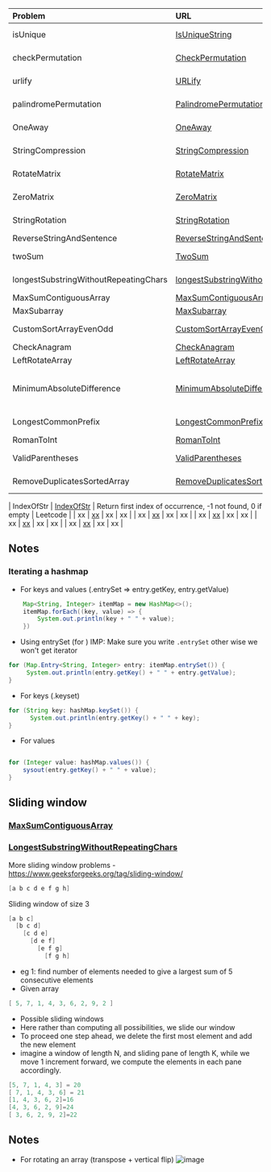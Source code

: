 | Problem  | URL | Description | Source |
| :------------ |:---------------| :-----| :-----|
| isUnique | [IsUniqueString](../src/main/java/arraysAndStrings/IsUniqueString.java)  | check if string is unique without using DS |
| checkPermutation | [CheckPermutation](../src/main/java/arraysAndStrings/CheckPermutation.java) | Return true if two strings are permutations of one other |
| urlify | [URLify](../src/main/java/arraysAndStrings/URLify.java) | In place replacement of spaces with %20 |
| palindromePermutation | [PalindromePermutation](../src/main/java/arraysAndStrings/PalindromePermutation.java)  | Given a string determine if it's a palindrome |
| OneAway | [OneAway](../src/main/java/arraysAndStrings/OneAway.java) | Detect if two strings are 1 edit away from one another |
| StringCompression | [StringCompression](../src/main/java/arraysAndStrings/StringCompression.java) | Given a string, compress it to return a string with char and occurence count |
| RotateMatrix | [RotateMatrix](../src/main/java/arraysAndStrings/RotateMatrix.java) | Given a 2D matrix clockwise and anticlockwise IN-PLACE |
| ZeroMatrix | [ZeroMatrix](../src/main/java/arraysAndStrings/ZeroMatrix.java) | If an element of matrix is  zero, make the row and column zero|
| StringRotation | [StringRotation](../src/main/java/arraysAndStrings/StringRotation.java) | Given two strings check if one is a rotation of another |
| ReverseStringAndSentence | [ReverseStringAndSentence](../src/main/java/arraysAndStrings/ReverseStringAndSentence.java) | Reverse a string. Reverse a sentence |
| twoSum | [TwoSum](../src/main/java/arraysAndStrings/TwoSum.java)  | determine if sum of two elements in array matches up to a target |
| longestSubstringWithoutRepeatingChars | [longestSubstringWithoutRepeatingChars](../src/main/java/arraysAndStrings/LongestSubstringWithoutRepeatingChars.java)  | sliding window - longestSubstringWithoutRepeatingChars |
| MaxSumContiguousArray | [MaxSumContiguousArray](../src/main/java/arraysAndStrings/MaxSumContiguousArray.java) | sliding window - max contiguous sum |
| MaxSubarray | [MaxSubarray](../src/main/java/arraysAndStrings/MaxSubarray.java) | largest sum | Leetcode |
| CustomSortArrayEvenOdd | [CustomSortArrayEvenOdd](../src/main/java/arraysAndStrings/CustomSortArrayEvenOdd.java) | given an array sort it into even half and odd half|
| CheckAnagram | [CheckAnagram](../src/main/java/arraysAndStrings/CheckAnagram.java) | check if given two strings are anagrams|
| LeftRotateArray | [LeftRotateArray](../src/main/java/arraysAndStrings/LeftRotateArray.java) | LeftRotateArray|
| MinimumAbsoluteDifference | [MinimumAbsoluteDifference](../src/main/java/arraysAndStrings/MinimumAbsoluteDifference.java) | Given an array of distinct integers arr, find all pairs of elements with the minimum absolute difference of any two elements.|
| LongestCommonPrefix | [LongestCommonPrefix](../src/main/java/arraysAndStrings/LongestCommonPrefix.java) | Return longest common prefix string if an array of strings is given | LeetCode | 
| RomanToInt | [RomanToInt](../src/main/java/arraysAndStrings/RomanToInt.java) | Given a Roman Number, convert it to Int | Leetcode |
| ValidParentheses | [ValidParentheses](../src/main/java/arraysAndStrings/ValidParentheses.java) | Given string representing brackets, return if it's valid | Leetcode |
| RemoveDuplicatesSortedArray | [RemoveDuplicatesSortedArray](../src/main/java/arraysAndStrings/RemoveDuplicatesSortedArray.java) | Remove duplicates from sorted array (use for loop and another variable) | Leetcode |

| IndexOfStr | [IndexOfStr](../src/main/java/arraysAndStrings/IndexOfStr.java) | Return first index of occurrence, -1 not found, 0 if empty | Leetcode |
| xx | [xx](../src/main/java/arraysAndStrings/xx.java) | xx | xx |
| xx | [xx](../src/main/java/arraysAndStrings/xx.java) | xx | xx |
| xx | [xx](../src/main/java/arraysAndStrings/xx.java) | xx | xx |
| xx | [xx](../src/main/java/arraysAndStrings/xx.java) | xx | xx |
| xx | [xx](../src/main/java/arraysAndStrings/xx.java) | xx | xx |




## Notes


### Iterating a hashmap
- For keys and values  (.entrySet => entry.getKey, entry.getValue)
```java
    Map<String, Integer> itemMap = new HashMap<>();
    itemMap.forEach((key, value) => {
        System.out.println(key + " " + value);
    })
```

- Using entrySet (for )
IMP: Make sure you write `.entrySet` other wise we won't get iterator
```java
for (Map.Entry<String, Integer> entry: itemMap.entrySet()) {
     System.out.println(entry.getKey() + " " + entry.getValue);
}
```

- For keys (.keyset)
```java
for (String key: hashMap.keySet()) {
      System.out.println(entry.getKey() + " " + key);
}
```

- For values
```java

for (Integer value: hashMap.values()) {
    sysout(entry.getKey() + " " + value);
}

```
## Sliding window
### [MaxSumContiguousArray](../src/main/java/arraysAndStrings/MaxSumContiguousArray.java)
### [LongestSubstringWithoutRepeatingChars](../src/main/java/arraysAndStrings/LongestSubstringWithoutRepeatingChars.java)
More sliding window problems - https://www.geeksforgeeks.org/tag/sliding-window/

```java
[a b c d e f g h]
```

Sliding window of size 3
```java
[a b c]
  [b c d]
    [c d e]
      [d e f]
        [e f g]
          [f g h]
```

- eg 1: find number of elements needed to give a largest sum of 5 consecutive elements
- Given array
```java
[ 5, 7, 1, 4, 3, 6, 2, 9, 2 ]

```
- Possible sliding windows
- Here rather than computing all possibilities, we slide our window
- To proceed one step ahead, we delete the first most element and add the new element
- imagine a window of length N, and sliding pane of length K, while we move 1 increment forward, we compute the elements in 
   each pane accordingly.
```java
[5, 7, 1, 4, 3] = 20
[ 7, 1, 4, 3, 6] = 21
[1, 4, 3, 6, 2]=16
[4, 3, 6, 2, 9]=24
[ 3, 6, 2, 9, 2]=22
```
## Notes
- For rotating an array (transpose + vertical flip)
![image](https://user-images.githubusercontent.com/19309898/127751865-418eff9f-0a88-4527-89bd-9bdfc5ad4e51.png)